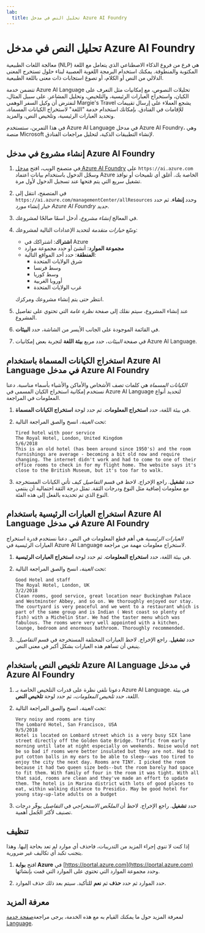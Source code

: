 ```yaml
---
lab:
  title: تحليل النص في مدخل Azure AI Foundry
---
```


# تحليل النص في مدخل Azure AI Foundry

معالجة اللغات الطبيعية (NLP) هي فرع من فروع الذكاء الاصطناعي الذي يتعامل مع اللغة المكتوبة والمنطوقة. يمكنك استخدام البرمجة اللغوية العصبية لبناء حلول تستخرج المعنى الدلالي من النص أو الكلام، أو تصوغ استجابات ذات معنى باللغة الطبيعية.

تتضمن خدمة Azure AI Language تحليلات النصوص، مع إمكانيات مثل التعرف على الكيان، واستخراج العبارات الرئيسية، والتلخيص، وتحليل المشاعر. على سبيل المثال، لنفترض أن وكيل السفر الوهمي Margie's Travel يشجع العملاء على إرسال تقييمات للإقامات في الفنادق. بإمكانك استخدام خدمة "اللغة" لاستخراج الكيانات المسماة، وتحديد العبارات الرئيسية، وتلخيص النص، والمزيد.

في هذا التمرين، ستستخدم Azure AI Language في مدخل Azure AI Foundry، وهي منصة Microsoft لإنشاء التطبيقات الذكية، لتحليل مراجعات الفنادق. 

## إنشاء مشروع في مدخل Azure AI Foundry

1. في متصفح الويب، افتح [مدخل Azure AI Foundry](https://ai.azure.com) على `https://ai.azure.com` وسجّل الدخول باستخدام بيانات اعتماد Azure الخاصة بك. أغلق أي تلميحات أو نوافذ تشغيل سريع التي يتم فتحها عند تسجيل الدخول لأول مرة. 

1. في المتصفح، انتقل إلى `https://ai.azure.com/managementCenter/allResources` وحدد **إنشاء**. ثم حدد خيار إنشاء *مورد Azure AI Foundry جديد*.

1. في المعالج *إنشاء مشروع*، أدخل اسمًا صالحًا لمشروعك.

1. وسّع *خيارات متقدمة* لتحديد الإعدادات التالية لمشروعك:
    - **اشتراك**: اشتراكك في Azure
    - **مجموعة الموارد**: أنشئ أو حدد مجموعة موارد
    - **المنطقة**: حدد أحد المواقع التالية:
        * شرق الولايات المتحدة
        * وسط فرنسا
        * وسط كوريا
        * أوروبا الغربية
        * غرب الولايات المتحدة

    انتظر حتى يتم إنشاء مشروعك ومركزك.

1. عند إنشاء المشروع، سيتم نقلك إلى صفحة *نظرة عامة* التي تحتوي على تفاصيل المشروع.

1. في القائمة الموجودة على الجانب الأيسر من الشاشة، حدد **البيئات**.

1. في صفحة *البيئات*، حدد مربع **بيئة اللغة** لتجربة بعض إمكانيات Azure AI Language.

## استخراج الكيانات المسماة باستخدام Azure AI Language في مدخل Azure AI Foundry

*الكيانات المسماة* هي كلمات تصف الأشخاص والأماكن والأشياء بأسماء مناسبة. دعنا نستخدم إمكانية استخراج الكيان المسمى في Azure AI Language لتحديد أنواع المعلومات في المراجعة.

1. في بيئة اللغة، حدد **استخراج المعلومات**. ثم حدد لوحة **استخراج الكيانات المسماة**. 

1. تحت *العينة*، انسخ والصق المراجعة التالية:

    ```
    Tired hotel with poor service
    The Royal Hotel, London, United Kingdom
    5/6/2018
    This is an old hotel (has been around since 1950's) and the room furnishings are average - becoming a bit old now and require changing. The internet didn't work and had to come to one of their office rooms to check in for my flight home. The website says it's close to the British Museum, but it's too far to walk.
    ```

1. حدد **تشغيل**. راجع الإخراج. لاحظ في قسم *التفاصيل* كيف تأتي الكيانات المستخرجة مع معلومات إضافية مثل النوع ودرجات الثقة. تمثل درجة الثقة احتمالية أن ينتمي النوع الذي تم تحديده بالفعل إلى هذه الفئة.

## استخراج العبارات الرئيسية باستخدام Azure AI Language في مدخل Azure AI Foundry

*العبارات الرئيسية* هي أهم قطع المعلومات في النص. دعنا نستخدم قدرة استخراج العبارات الرئيسية في Azure AI Language لاستخراج معلومات مهمة من مراجعة.

1. في بيئة اللغة، حدد **استخراج المعلومات**. ثم حدد لوحة **استخراج العبارات الرئيسية**. 

1. تحت *العينة*، انسخ والصق المراجعة التالية:

    ```
    Good Hotel and staff
    The Royal Hotel, London, UK
    3/2/2018
    Clean rooms, good service, great location near Buckingham Palace and Westminster Abbey, and so on. We thoroughly enjoyed our stay. The courtyard is very peaceful and we went to a restaurant which is part of the same group and is Indian ( West coast so plenty of fish) with a Michelin Star. We had the taster menu which was fabulous. The rooms were very well appointed with a kitchen, lounge, bedroom and enormous bathroom. Thoroughly recommended.
    ```

1. حدد **تشغيل**. راجع الإخراج. لاحظ العبارات المختلفة المستخرجة في قسم *التفاصيل*. ينبغي أن تساهم هذه العبارات بشكل أكبر في معنى النص.

## تلخيص النص باستخدام Azure AI Language في مدخل Azure AI Foundry
 
1. دعونا نلقي نظرة على قدرات التلخيص الخاصة بـ Azure AI Language. في بيئة اللغة، حدد *تلخيص المعلومات*، ثم حدد لوحة **تلخيص النص**.

1. تحت *العينة*، انسخ والصق المراجعة التالية:
    
    ```
    Very noisy and rooms are tiny
    The Lombard Hotel, San Francisco, USA
    9/5/2018
    Hotel is located on Lombard street which is a very busy SIX lane street directly off the Golden Gate Bridge. Traffic from early morning until late at night especially on weekends. Noise would not be so bad if rooms were better insulated but they are not. Had to put cotton balls in my ears to be able to sleep--was too tired to enjoy the city the next day. Rooms are TINY. I picked the room because it had two queen size beds--but the room barely had space to fit them. With family of four in the room it was tight. With all that said, rooms are clean and they've made an effort to update them. The hotel is in Marina district with lots of good places to eat, within walking distance to Presidio. May be good hotel for young stay-up-late adults on a budget
    ```

1. حدد **تشغيل**. راجع الإخراج. لاحظ أن *الملخّص الاستخراجي* في *التفاصيل* يوفّر درجات تصنيف لأكثر الجُمل أهمية.   

## تنظيف

إذا كنت لا تنوي إجراء المزيد من التدريبات، فاحذف أي موارد لم تعد بحاجة إليها. وهذا يتجنب تكبد أي تكاليف غير ضرورية.

1. افتح **بوابة Azure** في [https://portal.azure.com](https://portal.azure.com) وحدد مجموعة الموارد التي تحتوي على الموارد التي قمت بإنشائها.

1. حدد الموارد ثم حدد **حذف** ثم **نعم** للتأكيد. سيتم بعد ذلك حذف الموارد.

## معرفة المزيد

لمعرفة المزيد حول ما يمكنك القيام به مع هذه الخدمة، يرجى مراجعة[صفحة خدمة Language](https://learn.microsoft.com/azure/ai-services/language-service/overview).
